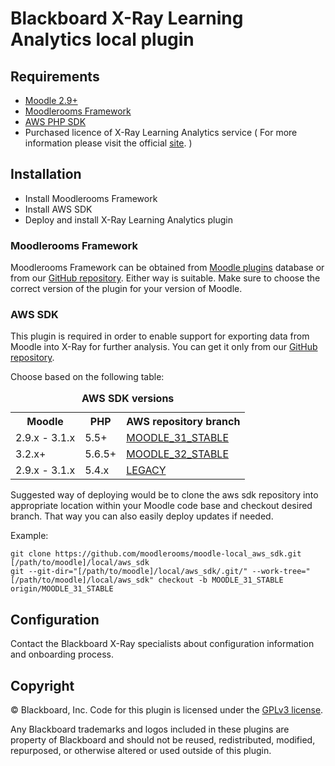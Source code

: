 # Blackboard X-Ray Learning Analytics local plugin

## Requirements

* [Moodle 2.9+][moodle-29]
* [Moodlerooms Framework][mr-framework-github]
* [AWS PHP SDK][mr-aws-sdk]
* Purchased licence of X-Ray Learning Analytics service ( For more information please visit the official [site][xray-site]. ) 

## Installation

* Install Moodlerooms Framework
* Install AWS SDK
* Deploy and install X-Ray Learning Analytics plugin

### Moodlerooms Framework

Moodlerooms Framework can be obtained from [Moodle plugins][mr-framework-moodle] database or from our [GitHub repository][mr-framework-github]. Either way is suitable. Make sure to choose the correct version of the plugin for your version of Moodle.

### AWS SDK

This plugin is required in order to enable support for exporting data from Moodle into X-Ray for further analysis. You can get it only from our [GitHub repository][mr-aws-sdk].

Choose based on the following table:

<table id="aws_sdk_table">
  <caption><strong>AWS SDK versions</strong></caption>
  <tr>
    <th>Moodle</th>
    <th>PHP</th>
    <th>AWS repository branch</th>
  </tr>
  <tr>
    <td>2.9.x - 3.1.x</td>
    <td>5.5+</td>
    <td><a href="https://github.com/moodlerooms/moodle-local_aws_sdk/tree/MOODLE_31_STABLE">MOODLE_31_STABLE</a></td>
  </tr>
  <tr>
    <td>3.2.x+</td>
    <td>5.6.5+</td>
    <td><a href="https://github.com/moodlerooms/moodle-local_aws_sdk/tree/MOODLE_32_STABLE">MOODLE_32_STABLE</a></td>
  </tr>
  <tr>
    <td>2.9.x - 3.1.x</td>
    <td>5.4.x</td>
    <td><a href="https://github.com/moodlerooms/moodle-local_aws_sdk/tree/LEGACY">LEGACY</a></td>
  </tr>
</table>

Suggested way of deploying would be to clone the aws sdk repository into appropriate location within your Moodle code base and checkout desired branch. That way you can also easily deploy updates if needed.

Example:

    git clone https://github.com/moodlerooms/moodle-local_aws_sdk.git [/path/to/moodle]/local/aws_sdk
    git --git-dir="[/path/to/moodle]/local/aws_sdk/.git/" --work-tree="[/path/to/moodle]/local/aws_sdk" checkout -b MOODLE_31_STABLE origin/MOODLE_31_STABLE

## Configuration

Contact the Blackboard X-Ray specialists about configuration information and onboarding process.

## Copyright

&copy; Blackboard, Inc.  Code for this plugin is licensed under the [GPLv3 license][GPLv3].

Any Blackboard trademarks and logos included in these plugins are property of Blackboard and should not be reused, redistributed, modified, repurposed, or otherwise altered or used outside of this plugin.

[xray-site]: http://www.blackboard.com/education-analytics/xray-learning-analytics.aspx "X-Ray Analytics"
[moodle-29]: https://docs.moodle.org/dev/Moodle_2.9_release_notes "Moodle 2.9 Release Notes"
[mr-framework-github]: https://github.com/moodlerooms/moodle-local_mr "Moodlerooms Framework"
[mr-framework-moodle]: https://moodle.org/plugins/view.php?plugin=local_mr "Moodlerooms Framework"
[mr-aws-sdk]: https://github.com/moodlerooms/moodle-local_aws_sdk "AWS SDK"
[mr-aws-sdk-31-branch]: https://github.com/moodlerooms/moodle-local_aws_sdk/tree/MOODLE_31_STABLE "3.1 SDK"
[mr-aws-sdk-32-branch]: https://github.com/moodlerooms/moodle-local_aws_sdk/tree/MOODLE_32_STABLE "3.2 SDK"
[mr-aws-sdk-legacy-branch]: https://github.com/moodlerooms/moodle-local_aws_sdk/tree/LEGACY "Legacy SDK"
[GPLv3]: http://www.gnu.org/licenses/gpl-3.0.html "GNU General Public License"